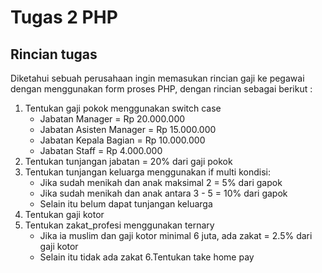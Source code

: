 # Tugas 2 PHP

## Rincian tugas 
Diketahui sebuah perusahaan ingin memasukan rincian gaji ke pegawai dengan menggunakan form proses PHP, dengan rincian sebagai berikut :
1. Tentukan gaji pokok menggunakan switch case
	- Jabatan Manager = Rp 20.000.000
	- Jabatan Asisten Manager = Rp 15.000.000
	- Jabatan Kepala Bagian = Rp 10.000.000
	- Jabatan Staff = Rp 4.000.000
2. Tentukan tunjangan jabatan = 20% dari gaji pokok
3. Tentukan tunjangan keluarga menggunakan if multi kondisi:
	- Jika sudah menikah dan anak maksimal 2 = 5% dari gapok
	- Jika sudah menikah dan anak antara 3 - 5 = 10% dari gapok
	- Selain itu belum dapat tunjangan keluarga
4. Tentukan gaji kotor
5. Tentukan zakat_profesi menggunakan ternary
	- Jika ia muslim dan gaji kotor minimal 6 juta, ada zakat = 2.5% dari gaji kotor
	- Selain itu tidak ada zakat
6.Tentukan take home pay

